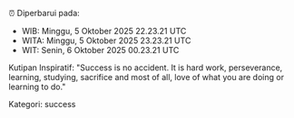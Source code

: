 ⏰ Diperbarui pada:
- WIB: Minggu, 5 Oktober 2025 22.23.21 UTC
- WITA: Minggu, 5 Oktober 2025 23.23.21 UTC
- WIT: Senin, 6 Oktober 2025 00.23.21 UTC

Kutipan Inspiratif:
"Success is no accident. It is hard work, perseverance, learning, studying, sacrifice and most of all, love of what you are doing or learning to do."


Kategori: success

